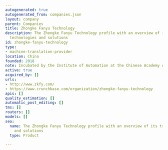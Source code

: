 ```yaml
---
autogenerated: true
autogenerated_from: companies.json
layout: company
parent: Companies
title: Zhongke Fanyu Technology
description: The Zhongke Fanyu Technology profile with an overview of its translation
  technologies and solutions
id: zhongke-fanyu-technology
type:
- machine-translation-provider
location: China
founded: 2018
note: Incubated by the Institute of Automation at the Chinese Academy of Sciences
active: true
acquired_by: []
urls:
- http://www.zkfy.com/
- https://www.crunchbase.com/organization/zhongke-fanyu-technology
apis: []
quality_estimation: []
automatic_post_editing: []
tms: []
routers: []
models: []
seo:
  name: The Zhongke Fanyu Technology profile with an overview of its translation technologies
    and solutions
  type: Product

---
```


